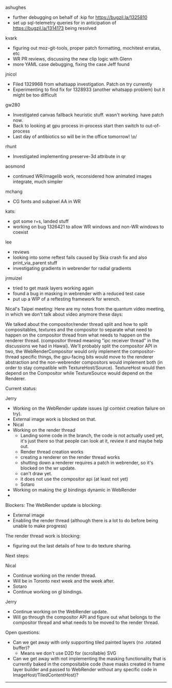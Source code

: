 ashughes
* further debugging on behalf of :kip for https://bugzil.la/1325810
* set up sql-telemetry queries for in anticipation of https://bugzil.la/1314173 being resolved



kvark
* figuring out moz-git-tools, proper patch formatting, mochitest erratas, etc
* WR PR reviews, discussing the new clip logic with Glenn
* more YAML case debugging, fixing the case Jeff found



jnicol
* Filed 1329968 from whatsapp investigation. Patch on try currently
* Experimenting to find fix for 1328933 (another whatsapp problem) but it might be too difficult



gw280
* Investigated canvas fallback heuristic stuff. wasn't working. have patch now.
* Back to looking at gpu process in-process start then switch to out-of-process
* Last day of antibiotics so will be in the office tomorrow! \o/



rhunt
* Investigated implementing preserve-3d attribute in qr



aosmond
* continued WR/imagelib work, reconsidered how animated images integrate, much simpler



mchang
* CG fonts and subpixel AA in WR



kats:
* got some r+s, landed stuff
* working on bug 1326421 to allow WR windows and non-WR windows to coexist



lee
* reviews
* looking into some reftest fails caused by Skia crash fix and also print_via_parent stuff
* investigating gradients in webrender for radial gradients



jrmuizel
* tried to get mask layers working again
* found a bug in masking in webrender with a reduced test case
* put up a WIP of a reftesting framework for wrench.





Nical's Taipei meeting:
Here are my notes from the quantum video meeting, in which we don't talk about video anymore these days:


We talked about the compositor/render thread split and how to split compositables, textures and the compositor to separate what need to happen on the compositor thread from what needs to happen on the renderer thread. (compositor thread meaning "ipc receiver thread" in the discussions we had in Hawaï).
We'll probably split the compositor API in two, the WebRenderCompositor would only implement the compositor-thread specific things, the gpu-facing bits would move to the renderer abstraction and the non-webrender compositors would implement both (in order to stay compatible with TextureHost/Source). TextureHost would then depend on the Compositor while TextureSource would depend on the Renderer.


Current status:


Jerry
* Working on the WebRender update issues (gl context creation failure on try).
* External image work is blocked on that.
* Nical
* Working on the render thread
   * Landing some code in the branch, the code is not actually used yet, it's just there so that people can look at it, review it and maybe help out.
   * Render thread creation works
   * creating a renderer on the render thread works 
   * shutting down a renderer requires a patch in webrender, so it's blocked on the wr update.
   * can't draw yet.
   * it does not use the compositor api (at least not yet)
   * Sotaro
* Working on making the gl bindings dynamic in WebRender
* 


Blockers:
The WebRender update is blocking:
* External image
* Enabling the render thread (although there is a lot to do before being unable to make progress)

The render thread work is blocking:
* figuring out the last details of how to do texture sharing.



Next steps:


Nical
* Continue working on the render thread.
* Will be in Toronto next week and the week after.
* Sotaro
* Continue working on gl bindings.

Jerry
* Continue working on the WebRender update.
* Will go through the compositor API and figure out what belongs to the compositor thread and what needs to be moved to the render thread.



Open questions:
* Can we get away with only supporting tiled painted layers (no .rotated buffer)?
   * Means we don't use D2D for (scrollable) SVG
* Can we get away with not implementing the masking functionality that is currently baked in the compositable code (have masks created in frame layer builder and passed to WebRender without any specific code in ImageHost/TiledContentHost)?





________________


